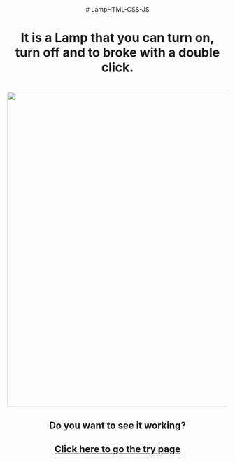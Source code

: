 <div align="center"># LampHTML-CSS-JS
<h1>It is a Lamp that you can turn on, turn off and to broke with a double click.<h1>
 <img src="https://user-images.githubusercontent.com/71628988/148602892-0b5131dd-ff27-4194-b16d-17b783a88f8b.PNG" width="720px"> </img>
 <h2>Do you want to see it working?<h2>
 <a href="https://paulorochacode.github.io/LampHTML-CSS-JS/" target="_blank">Click here to go the try page</a>
 

